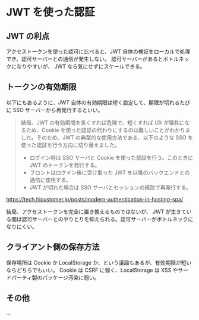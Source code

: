 # JWT を使った認証

## JWT の利点

アクセストークンを使った認可に比べると、JWT 自体の検証をローカルで処理でき、認可サーバーとの通信が発生しない。
認可サーバーがあるとボトルネックになりやすいが、 JWT なら気にせずにスケールできる。

## トークンの有効期限

以下にもあるように、JWT 自体の有効期限は短く設定して、期限が切れるたびに SSO サーバーから再発行するといい。

> 結局、JWT の有効期間を長くすれば危険で、短くすれば UX が犠牲になるため、Cookie を使った認証の代わりにするのは難しいことがわかりました。そのため、JWT の典型的な使用方法である、以下のような SSO を使った認証を行う方向に切り替えました。
>
> - ログイン時は SSO サーバと Cookie を使った認証を行う。このときに JWT のトークンを発行する。
> - フロントはログイン後に受け取った JWT を以降のバックエンドとの通信に使用する。
> - JWT が切れた場合は SSO サーバとセッションの経路で再発行する。

https://tech.hicustomer.jp/posts/modern-authentication-in-hosting-spa/

結局、アクセストークンを完全に置き換えるものではないが、 JWT が生きている間は認可サーバーとのやりとりを抑えられる。認可サーバーがボトルネックになりにくい。

## クライアント側の保存方法

保存場所は Cookie か LocalStorage か、という議論もあるが、有効期限が短いならどちらでもいい。
Cookie は CSRF に弱く、LocalStorage は XSS やサードパーティ製のパッケージ汚染に弱い。

## その他

...

